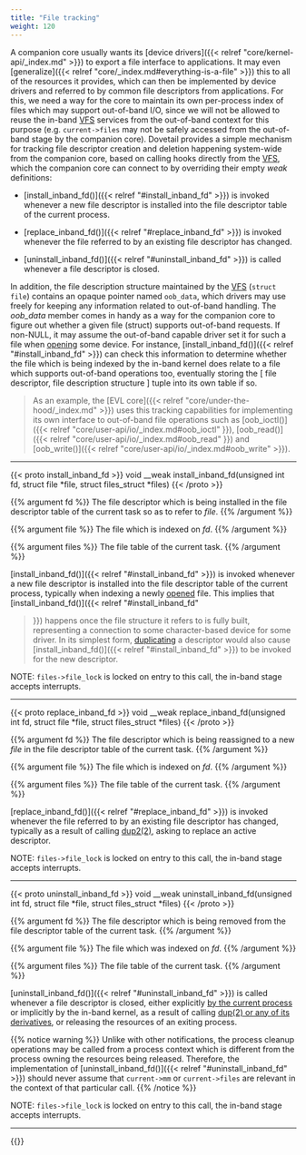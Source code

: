 ```yaml
---
title: "File tracking"
weight: 120
---
```


A companion core usually wants its [device drivers]({{< relref
"core/kernel-api/_index.md" >}}) to export a file interface to
applications. It may even [generalize]({{< relref
"core/_index.md#everything-is-a-file" >}}) this to all of the
resources it provides, which can then be implemented by device drivers
and referred to by common file descriptors from applications. For
this, we need a way for the core to maintain its own per-process index
of files which may support out-of-band I/O, since we will not be
allowed to reuse the in-band
[VFS](https://www.kernel.org/doc/html/latest/filesystems/vfs.html)
services from the out-of-band context for this purpose
(e.g. `current->files` may not be safely accessed from the out-of-band
stage by the companion core). Dovetail provides a simple mechanism for
tracking file descriptor creation and deletion happening system-wide
from the companion core, based on calling hooks directly from the
[VFS](https://www.kernel.org/doc/html/latest/filesystems/vfs.html),
which the companion core can connect to by overriding their empty
_weak_ definitions:

- [install_inband_fd()]({{< relref "#install_inband_fd" >}}) is
  invoked whenever a new file descriptor is installed into the file
  descriptor table of the current process.

- [replace_inband_fd()]({{< relref "#replace_inband_fd" >}}) is
  invoked whenever the file referred to by an existing file descriptor
  has changed.

- [uninstall_inband_fd()]({{< relref "#uninstall_inband_fd" >}}) is
  called whenever a file descriptor is closed.

In addition, the file description structure maintained by the
[VFS](https://www.kernel.org/doc/html/latest/filesystems/vfs.html)
(`struct file`) contains an opaque pointer named `oob_data`, which
drivers may use freely for keeping any information related to
out-of-band handling. The _oob\_data_ member comes in handy as a way
for the companion core to figure out whether a given file (struct)
supports out-of-band requests. If non-NULL, it may assume the
out-of-band capable driver set it for such a file when
[opening](http://man7.org/linux/man-pages/man2/open.2.html) some
device. For instance, [install_inband_fd()]({{< relref
"#install_inband_fd" >}}) can check this information to determine
whether the file which is being indexed by the in-band kernel does
relate to a file which supports out-of-band operations too, eventually
storing the [ file descriptor, file description structure ] tuple into
its own table if so.

> As an example, the [EVL core]({{< relref
"core/under-the-hood/_index.md" >}}) uses this tracking capabilities
for implementing its own interface to out-of-band file operations such
as [oob_ioctl()]({{< relref "core/user-api/io/_index.md#oob_ioctl"
>}}), [oob_read()]({{< relref "core/user-api/io/_index.md#oob_read"
>}}) and [oob_write()]({{< relref
"core/user-api/io/_index.md#oob_write" >}}).

---

{{< proto install_inband_fd >}}
void __weak install_inband_fd(unsigned int fd, struct file *file,
			      struct files_struct *files)
{{< /proto >}}

{{% argument fd %}}
The file descriptor which is being installed in the file descriptor
table of the current task so as to refer to _file_.
{{% /argument %}}

{{% argument file %}}
The file which is indexed on _fd_.
{{% /argument %}}

{{% argument files %}}
The file table of the current task.
{{% /argument %}}

[install_inband_fd()]({{< relref "#install_inband_fd" >}}) is invoked
whenever a new file descriptor is installed into the file descriptor
table of the current process, typically when indexing a newly
[opened](http://man7.org/linux/man-pages/man2/open.2.html) file. This
implies that [install_inband_fd()]({{< relref "#install_inband_fd"
>}}) happens once the file structure it refers to is fully built,
representing a connection to some character-based device for some
driver. In its simplest form,
[duplicating](http://man7.org/linux/man-pages/man2/dup.2.html) a
descriptor would also cause [install_inband_fd()]({{< relref
"#install_inband_fd" >}}) to be invoked for the new descriptor.

NOTE: `files->file_lock` is locked on entry to this call, the
in-band stage accepts interrupts.

---

{{< proto replace_inband_fd >}}
void __weak replace_inband_fd(unsigned int fd, struct file *file,
			      struct files_struct *files)
{{< /proto >}}

{{% argument fd %}}
The file descriptor which is being reassigned to a new _file_
in the file descriptor table of the current task.
{{% /argument %}}

{{% argument file %}}
The file which is indexed on _fd_.
{{% /argument %}}

{{% argument files %}}
The file table of the current task.
{{% /argument %}}

[replace_inband_fd()]({{< relref "#replace_inband_fd" >}}) is invoked
whenever the file referred to by an existing file descriptor has
changed, typically as a result of calling
[dup2(2)](http://man7.org/linux/man-pages/man2/dup.2.html), asking to
replace an active descriptor.

NOTE: `files->file_lock` is locked on entry to this call, the
in-band stage accepts interrupts.

---

{{< proto uninstall_inband_fd >}}
void __weak uninstall_inband_fd(unsigned int fd, struct file *file,
			      struct files_struct *files)
{{< /proto >}}

{{% argument fd %}}
The file descriptor which is being removed from the file descriptor
table of the current task.
{{% /argument %}}

{{% argument file %}}
The file which was indexed on _fd_.
{{% /argument %}}

{{% argument files %}}
The file table of the current task.
{{% /argument %}}

[uninstall_inband_fd()]({{< relref "#uninstall_inband_fd" >}}) is
called whenever a file descriptor is closed, either explicitly [by the
current process](http://man7.org/linux/man-pages/man2/close.2.html) or
implicitly by the in-band kernel, as a result of calling [dup(2) or
any of its
derivatives](http://man7.org/linux/man-pages/man2/dup.2.html), or
releasing the resources of an exiting process.

{{% notice warning %}}
Unlike with other notifications, the process cleanup operations may be called
from a process context which is different from the
process owning the resources being released. Therefore, the implementation of
[uninstall_inband_fd()]({{< relref "#uninstall_inband_fd" >}}) should never assume
that `current->mm` or `current->files` are relevant in the context of that
particular call.
{{% /notice %}}

NOTE: `files->file_lock` is locked on entry to this call, the
in-band stage accepts interrupts.

---

{{<lastmodified>}}
